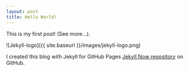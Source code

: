 ```yaml
---
layout: post
title: Hello World!
---
```


This is my first post! (See more...).

![Jekyll-logo]({{ site.baseurl }}/images/jekyll-logo.png)

I created this blog with Jekyll for GitHub Pages [Jekyll Now repository](https://github.com/barryclark/jekyll-now) on GitHub.